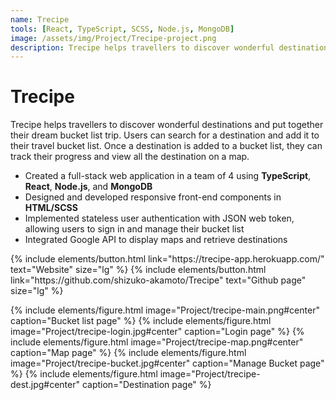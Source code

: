 ```yaml
---
name: Trecipe
tools: [React, TypeScript, SCSS, Node.js, MongoDB]
image: /assets/img/Project/Trecipe-project.png
description: Trecipe helps travellers to discover wonderful destinations and put together their dream bucket list trip!
---
```


# Trecipe

Trecipe helps travellers to discover wonderful destinations and put together their dream bucket list trip. Users can search for a destination and add it to their travel bucket list. Once a destination is added to a bucket list, they can track their progress and view all the destination on a map.

- Created a full-stack web application in a team of 4 using **TypeScript**, **React**, **Node.js**, and **MongoDB** 
- Designed and developed responsive front-end components in **HTML/SCSS** 
- Implemented stateless user authentication with JSON web token, allowing users to sign in and manage their bucket list 
- Integrated Google API to display maps and retrieve destinations

<p class="text-center">
{% include elements/button.html link="https://trecipe-app.herokuapp.com/" text="Website" size="lg" %}
{% include elements/button.html link="https://github.com/shizuko-akamoto/Trecipe" text="Github page" size="lg" %}
</p>

{% include elements/figure.html image="Project/trecipe-main.png#center" caption="Bucket list page" %}
{% include elements/figure.html image="Project/trecipe-login.jpg#center" caption="Login page" %}
{% include elements/figure.html image="Project/trecipe-map.png#center" caption="Map page" %}
{% include elements/figure.html image="Project/trecipe-bucket.jpg#center" caption="Manage Bucket page" %}
{% include elements/figure.html image="Project/trecipe-dest.jpg#center" caption="Destination page" %}